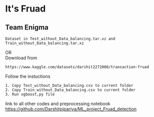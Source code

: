 # It's Fruad

## Team Enigma


    Dataset in Test_without_Data_balancing.tar.xz and Train_without_Data_balancing.tar.xz

OR \
Download from 

    https://www.kaggle.com/datasets/darshit2272000/transaction-fruad

Follow the instuctions

    1. Copy Test_without_Data_balancing.csv to current folder 
    2. Copy Train_without_Data_balancing.csv to current folder
    3. Run xgboost,py file

link to all other codes and preprocessing notebook 
    https://github.com/Darshitpipariya/ML_project_Fruad_detection

